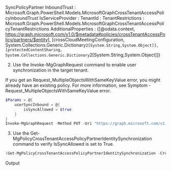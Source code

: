 SyncPolicyPartner
InboundTrust :
Microsoft.Graph.PowerShell.Models.MicrosoftGraphCrossTenantAccessPolicyInboundTrust
IsServiceProvider :
TenantId : <SourceTenantId>
TenantRestrictions :
Microsoft.Graph.PowerShell.Models.MicrosoftGraphCrossTenantAccessPolicyTenantRestrictions
AdditionalProperties : {[@odata.context, https://graph.microsoft.com/v1.0/$metadata#policies/crossTenantAccessPolicy/partners/$entity],
[crossCloudMeetingConfiguration,
System.Collections.Generic.Dictionary`2[System.String,System.Object]],
[protectedContentSharing, System.Collections.Generic.Dictionary`2[System.String,System.Object]]}

2. Use the Invoke-MgGraphRequest command to enable user synchronization in the target tenant.

If you get an Request_MultipleObjectsWithSameKeyValue error, you might already have an existing policy. For more information, see Symptom - Request_MultipleObjectsWithSameKeyValue error.

```PowerShell
$Params = @{
    userSyncInbound = @{
        isSyncAllowed = $true
    }
}
Invoke-MgGraphRequest -Method PUT -Uri "https://graph.microsoft.com/v1.0/policies/crossTenantAccessPolicy/partners/$SourceTenantId/identitySynchronization" -Body $Params
```

3. Use the Get-MgPolicyCrossTenantAccessPolicyPartnerIdentitySynchronization command to verify IsSyncAllowed is set to True.

```PowerShell
(Get-MgPolicyCrossTenantAccessPolicyPartnerIdentitySynchronization -CrossTenantAccessPolicyConfigurationPartnerTenantId $SourceTenantId).UserSyncInbound
```

Output